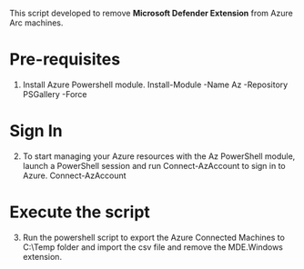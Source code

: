 This script developed to remove **Microsoft Defender Extension** from Azure Arc machines.

# Pre-requisites
1) Install Azure Powershell module.
Install-Module -Name Az -Repository PSGallery -Force

# Sign In
2) To start managing your Azure resources with the Az PowerShell module, launch a PowerShell session and run Connect-AzAccount to sign in to Azure.
Connect-AzAccount

# Execute the script
3) Run the powershell script to export the Azure Connected Machines to C:\Temp folder and import the csv file and remove the MDE.Windows extension.

